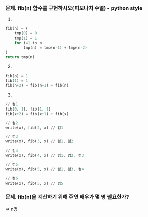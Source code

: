 
### 문제. fib(n) 함수를 구현하시오(피보나치 수열) - python style

1.

```python
fib(n) = (
	tmp(0) = 0
	tmp(1) = 1
	for i=1 to n
		tmp(n) = tmp(n-1) + tmp(n-2)
)
return tmp(n)
```

2.

```python
fib(o) = 1
fib(1) = 1
fib(n+2) = fib(n+1) + fib(n)
```

3.

```python
// 컴1
fib(0, 1), fib(1, 1)
fib(x+2) = fib(x+1) + fib(x)

// 컴2
write(x), fib(2, x) // 컴1

// 컴3
write(x), fib(3, x) // 컴1, 컴2

// 컴4
write(x), fib(4, x) // 컴1, 컴2, 컴3

// 컴5
write(x), fib(5, x) // 컴1, 컴3, 컴4

// 컴6
write(x), fib(5, x) // 컴5
```

### 문제. fib(n)을 계산하기 위해 주연 배우가 몇 명 필요한가?

=> n명